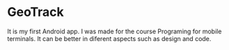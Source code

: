 GeoTrack
========
It is my first Android app. I was made for the course Programing for mobile terminals. 
It can be better in diferent aspects such as design and code. 
